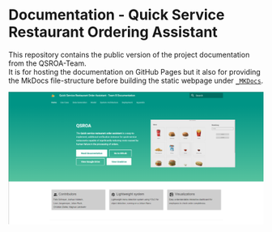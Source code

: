 # Documentation - Quick Service Restaurant Ordering Assistant

This repository contains the public version of the project documentation from the QSROA-Team.<br>
It is for hosting the documentation on GitHub Pages but it also for providing the MkDocs file-structure before building the static webpage under [``_MKDocs``](./_MKDocs/). 

![Homepage](assets/images/home.png)

